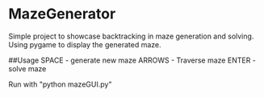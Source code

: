 # MazeGenerator
Simple project to showcase backtracking in maze generation and solving.
Using pygame to display the generated maze.

##Usage
SPACE - generate new maze
ARROWS - Traverse maze
ENTER - solve maze

Run with "python mazeGUI.py"
